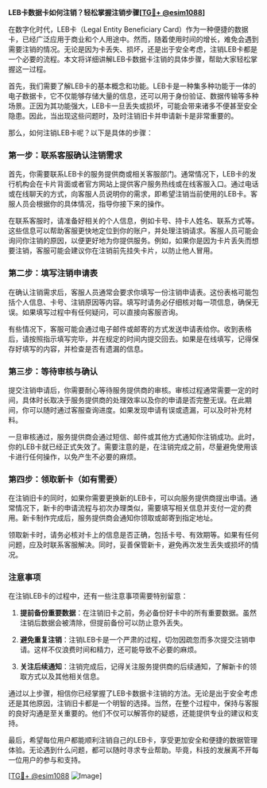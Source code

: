 **LEB卡数据卡如何注销？轻松掌握注销步骤[[TG💪+ @esim1088](https://t.me/s/esim1088)]**

在数字化时代，LEB卡（Legal Entity Beneficiary Card）作为一种便捷的数据卡，已经广泛应用于商业和个人用途中。然而，随着使用时间的增长，难免会遇到需要注销的情况。无论是因为卡丢失、损坏，还是出于安全考虑，注销LEB卡都是一个必要的流程。本文将详细讲解LEB卡数据卡注销的具体步骤，帮助大家轻松掌握这一过程。

首先，我们需要了解LEB卡的基本概念和功能。LEB卡是一种集多种功能于一体的电子数据卡，它不仅能够存储大量的信息，还可以用于身份验证、数据传输等多种场景。正因为其功能强大，LEB卡一旦丢失或损坏，可能会带来诸多不便甚至安全隐患。因此，当出现这些问题时，及时注销旧卡并申请新卡是非常重要的。

那么，如何注销LEB卡呢？以下是具体的步骤：

### 第一步：联系客服确认注销需求

首先，你需要联系LEB卡的服务提供商或相关客服部门。通常情况下，LEB卡的发行机构会在卡片背面或者官方网站上提供客户服务热线或在线客服入口。通过电话或在线聊天的方式，向客服人员说明你的需求，即希望注销当前使用的LEB卡。客服人员会根据你的具体情况，指导你接下来的操作。

在联系客服时，请准备好相关的个人信息，例如卡号、持卡人姓名、联系方式等。这些信息可以帮助客服更快地定位到你的账户，并处理注销请求。客服人员可能会询问你注销的原因，以便更好地为你提供服务。例如，如果你是因为卡片丢失而想要注销，客服可能会建议你在注销前先挂失卡片，以防止他人冒用。

### 第二步：填写注销申请表

在确认注销需求后，客服人员通常会要求你填写一份注销申请表。这份表格可能包括个人信息、卡号、注销原因等内容。填写时请务必仔细核对每一项信息，确保无误。如果填写过程中有任何疑问，可以直接向客服咨询。

有些情况下，客服可能会通过电子邮件或邮寄的方式发送申请表给你。收到表格后，请按照指示填写完毕，并在规定的时间内提交回去。如果是在线填写，记得保存好填写的内容，并检查是否有遗漏的信息。

### 第三步：等待审核与确认

提交注销申请后，你需要耐心等待服务提供商的审核。审核过程通常需要一定的时间，具体时长取决于服务提供商的处理效率以及你的申请是否完整无误。在此期间，你可以随时通过客服查询进度。如果发现申请有误或遗漏，可以及时补充材料。

一旦审核通过，服务提供商会通过短信、邮件或其他方式通知你注销成功。此时，你的LEB卡就已经正式失效了。需要注意的是，在注销完成之前，尽量避免使用该卡进行任何操作，以免产生不必要的麻烦。

### 第四步：领取新卡（如有需要）

在注销旧卡的同时，如果你需要更换新的LEB卡，可以向服务提供商提出申请。通常情况下，新卡的申请流程与初次办理类似，需要填写相关信息并支付一定的费用。新卡制作完成后，服务提供商会通知你领取或邮寄到指定地址。

领取新卡时，请务必核对卡上的信息是否正确，包括卡号、有效期等。如果有任何问题，应及时联系客服解决。同时，妥善保管新卡，避免再次发生丢失或损坏的情况。

### 注意事项

在注销LEB卡的过程中，还有一些注意事项需要特别留意：

1. **提前备份重要数据**：在注销旧卡之前，务必备份好卡中的所有重要数据。虽然注销后数据会被清除，但提前备份可以防止意外丢失。
   
2. **避免重复注销**：注销LEB卡是一个严肃的过程，切勿因疏忽而多次提交注销申请。这样不仅浪费时间和精力，还可能导致不必要的麻烦。

3. **关注后续通知**：注销完成后，记得关注服务提供商的后续通知，了解新卡的领取方式以及其他相关信息。

通过以上步骤，相信你已经掌握了LEB卡数据卡注销的方法。无论是出于安全考虑还是其他原因，注销旧卡都是一个明智的选择。当然，在整个过程中，保持与客服的良好沟通是至关重要的。他们不仅可以解答你的疑惑，还能提供专业的建议和支持。

最后，希望每位用户都能顺利注销自己的LEB卡，享受更加安全和便捷的数据管理体验。无论遇到什么问题，都可以随时寻求专业帮助。毕竟，科技的发展离不开每一位用户的参与和支持。

[[TG💪+ @esim1088](https://t.me/s/esim1088) ![Image](https://i.postimg.cc/4NQfJmqS/Snipaste-2025-05-13-00-14-12.png)]